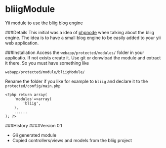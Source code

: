 bliigModule
===========
Yii module to use the bliig blog engine

###Details
This initial was a idea of [phpnode](http://www.yiiframework.com/user/22573/) when talking about the bliig engine. 
The idea is to have a small blog engine to be easily added to your yii web application.

###Installation
Access the <code>webapp/protected/modules/</code> folder in your applicatio. If not exists create it.
Use git or donwload the module and extract it there. So you must have something like 

    webapp/protected/module/bliigModule/

Rename the folder if you like for example to <code>bliig</code> and declare it to the <code>protected/config/main.php</code>

    <?php return array(
        'modules'=>array(
            'bliig',
        ),
        ......
    ); ?>
###History
####Version 0.1
- Gii generated module
- Copied controllers/views and models from the bliig project 
